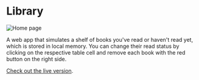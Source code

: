 # Library

![Home page](https://i.imgur.com/6i5cfyp.png)

A web app that simulates a shelf of books you've read or haven't read yet, which is stored in local memory. You can change their read status by clicking on the respective table cell and remove each book with the red button on the right side. 

[Check out the live version](https://heldersrvio.github.io/library/).

